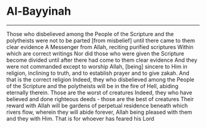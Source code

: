 # Al-Bayyinah
---
Those who disbelieved among the People of the Scripture and the polytheists were not to be parted [from misbelief] until there came to them clear evidence
A Messenger from Allah, reciting purified scriptures
Within which are correct writings
Nor did those who were given the Scripture become divided until after there had come to them clear evidence
And they were not commanded except to worship Allah, [being] sincere to Him in religion, inclining to truth, and to establish prayer and to give zakah. And that is the correct religion
Indeed, they who disbelieved among the People of the Scripture and the polytheists will be in the fire of Hell, abiding eternally therein. Those are the worst of creatures
Indeed, they who have believed and done righteous deeds - those are the best of creatures
Their reward with Allah will be gardens of perpetual residence beneath which rivers flow, wherein they will abide forever, Allah being pleased with them and they with Him. That is for whoever has feared his Lord

